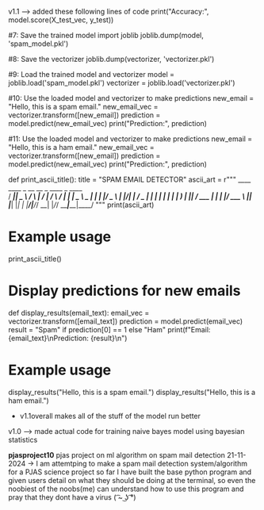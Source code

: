 v1.1 --> added these following lines of code
print("Accuracy:", model.score(X_test_vec, y_test))

#7: Save the trained model
import joblib
joblib.dump(model, 'spam_model.pkl')

#8: Save the vectorizer
joblib.dump(vectorizer, 'vectorizer.pkl')

#9: Load the trained model and vectorizer
model = joblib.load('spam_model.pkl')
vectorizer = joblib.load('vectorizer.pkl')

#10: Use the loaded model and vectorizer to make predictions
new_email = "Hello, this is a spam email."
new_email_vec = vectorizer.transform([new_email])
prediction = model.predict(new_email_vec)
print("Prediction:", prediction)

#11: Use the loaded model and vectorizer to make predictions
new_email = "Hello, this is a ham email."
new_email_vec = vectorizer.transform([new_email])
prediction = model.predict(new_email_vec)
print("Prediction:", prediction)

def print_ascii_title():
    title = "SPAM EMAIL DETECTOR"
    ascii_art = r"""
     ____  ____    _    __  __    _    ____ _     ____  
    / ___||  _ \  / \  |  \/  |  / \  / ___| |   |  _ \ 
    \___ \| | | |/ _ \ | |\/| | / _ \| |   | |   | | | |
     ___) | |_| / ___ \| |  | |/ ___ \ |___| |___| |_| |
    |____/|____/_/   \_\_|  |_/_/   \_\____|_____|____/ 
    """
    print(ascii_art)

# Example usage
print_ascii_title()


# Display predictions for new emails
def display_results(email_text):
    email_vec = vectorizer.transform([email_text])
    prediction = model.predict(email_vec)
    result = "Spam" if prediction[0] == 1 else "Ham"
    print(f"Email: {email_text}\nPrediction: {result}\n")

# Example usage
display_results("Hello, this is a spam email.")
display_results("Hello, this is a ham email.")

- v1.1overall makes all of the stuff of the model run better

v1.0 --> made actual code for training naive bayes model using bayesian statistics 

 **pjasproject10**
pjas project on ml algorithm on spam mail detection
21-11-2024 -> I am attemtping to make a spam mail detection system/algorithm for a PJAS science project so far I have built the base python program and given users detail on what they should be doing at the terminal, so even the noobiest of the noobs(me) can understand how to use this program and pray that they dont have a virus ( ͡~ ͜ʖ ͡°)
